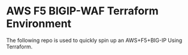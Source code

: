 # AWS F5 BIGIP-WAF Terraform Environment

The following repo is used to quickly spin up an AWS+F5+BIG-IP Using Terraform. 

